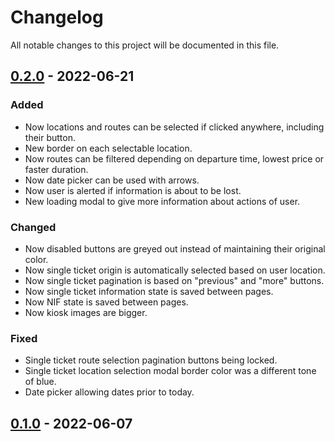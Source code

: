 # Changelog
All notable changes to this project will be documented in this file.

## [0.2.0] - 2022-06-21
### Added
- Now locations and routes can be selected if clicked anywhere, including their button.
- New border on each selectable location.
- Now routes can be filtered depending on departure time, lowest price or faster duration.
- Now date picker can be used with arrows.
- Now user is alerted if information is about to be lost.
- New loading modal to give more information about actions of user.

### Changed
- Now disabled buttons are greyed out instead of maintaining their original color.
- Now single ticket origin is automatically selected based on user location.
- Now single ticket pagination is based on "previous" and "more" buttons.
- Now single ticket information state is saved between pages.
- Now NIF state is saved between pages.
- Now kiosk images are bigger.

### Fixed
- Single ticket route selection pagination buttons being locked.
- Single ticket location selection modal border color was a different tone of blue.
- Date picker allowing dates prior to today.

## [0.1.0] - 2022-06-07

[0.2.0]: https://github.com/joaompfonseca/bus-kiosk/compare/v0.1.0...v0.2.0
[0.1.0]: https://github.com/joaompfonseca/bus-kiosk/releases/tag/v0.1.0